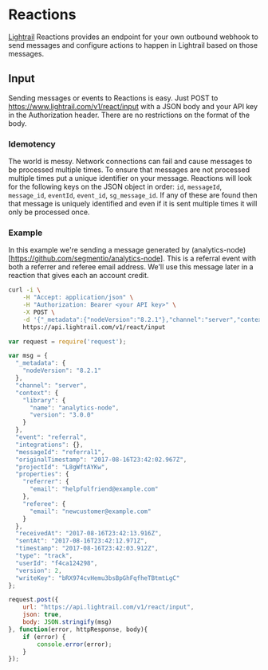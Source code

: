 # Reactions

[Lightrail](https://www.lightrail.com) Reactions provides an endpoint for your own outbound webhook to send messages and configure actions to happen in Lightrail based on those messages.

## Input

Sending messages or events to Reactions is easy.  Just POST to https://www.lightrail.com/v1/react/input with a JSON body and your API key in the Authorization header.  There are no restrictions on the format of the body.

### Idemotency

The world is messy.  Network connections can fail and cause messages to be processed multiple times.  To ensure that messages are not processed multiple times put a unique identifier on your message.  Reactions will look for the following keys on the JSON object in order: `id`, `messageId`, `message_id`, `eventId`, `event_id`, `sg_message_id`.  If any of these are found then that message is uniquely identified and even if it is sent multiple times it will only be processed once.

### Example

In this example we're sending a message generated by (analytics-node)[https://github.com/segmentio/analytics-node].  This is a referral event with both a referrer and referee email address.  We'll use this message later in a reaction that gives each an account credit.

```bash
curl -i \
    -H "Accept: application/json" \
    -H "Authorization: Bearer <your API key>" \
    -X POST \
    -d '{"_metadata":{"nodeVersion":"8.2.1"},"channel":"server","context":{"library":{"name":"analytics-node","version":"3.0.0"}},"event":"referral","integrations":{},"messageId":"referral1","originalTimestamp":"2017-08-16T23:42:02.967Z","projectId":"L8gWftAYKw","properties":{"referrer":{"email":"helpfulfriend@example.com"},"referee":{"email":"newcustomer@example.com"}},"receivedAt":"2017-08-16T23:42:13.916Z","sentAt":"2017-08-16T23:42:12.971Z","timestamp":"2017-08-16T23:42:03.912Z","type":"track","userId":"f4ca124298","version":2,"writeKey":"bRX974cvHemu3bsBpGhFqfheTBtmtLgC"}' \
    https://api.lightrail.com/v1/react/input
```

```javascript
var request = require('request');

var msg = {
  "_metadata": {
    "nodeVersion": "8.2.1"
  },
  "channel": "server",
  "context": {
    "library": {
      "name": "analytics-node",
      "version": "3.0.0"
    }
  },
  "event": "referral",
  "integrations": {},
  "messageId": "referral1",
  "originalTimestamp": "2017-08-16T23:42:02.967Z",
  "projectId": "L8gWftAYKw",
  "properties": {
    "referrer": {
      "email": "helpfulfriend@example.com"
    },
    "referee": {
      "email": "newcustomer@example.com"
    }
  },
  "receivedAt": "2017-08-16T23:42:13.916Z",
  "sentAt": "2017-08-16T23:42:12.971Z",
  "timestamp": "2017-08-16T23:42:03.912Z",
  "type": "track",
  "userId": "f4ca124298",
  "version": 2,
  "writeKey": "bRX974cvHemu3bsBpGhFqfheTBtmtLgC"
};

request.post({
    url: "https://api.lightrail.com/v1/react/input",
    json: true,
    body: JSON.stringify(msg)
}, function(error, httpResponse, body){
    if (error) {
        console.error(error);
    }
});
```
